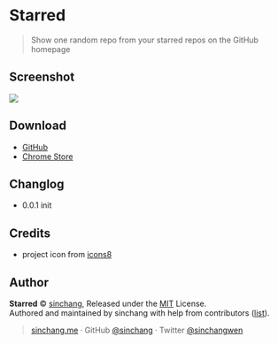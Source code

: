 # Starred

> Show one random repo from your starred repos on the GitHub homepage

## Screenshot

![](https://i.loli.net/2018/04/11/5ace100e54f10.png)

## Download

* [GitHub](https://github.com/sinchang/starred/releases)
* [Chrome Store](https://chrome.google.com/webstore/detail/bagboppnkhnajgadjnaciofegedkpodp)

## Changlog

* 0.0.1 init

## Credits

* project icon from [icons8](https://icons8.com/)

## Author

**Starred** © [sinchang](https://github.com/sinchang), Released under the [MIT](./LICENSE) License.<br>
Authored and maintained by sinchang with help from contributors ([list](https://github.com/sinchang/Starred/contributors)).

> [sinchang.me](https://sinchang.me) · GitHub [@sinchang](https://github.com/sinchang) · Twitter [@sinchangwen](https://twitter.com/sinchangwen)

